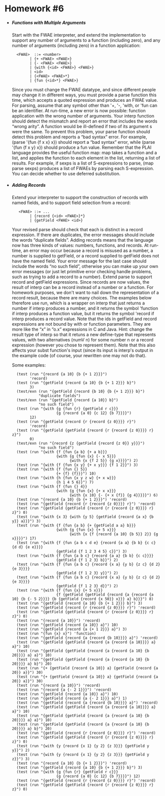 # Homework #6



- ##### Functions with Multiple Arguments

	Start with the FWAE interpreter, and extend the implementation to support any number of arguments to a function (including zero), and any number of arguments (including zero) in a function application:
    
        <FWAE>  ::= <number>
              | {+ <FWAE> <FWAE>}
              | {- <FWAE> <FWAE>}
              | {with {<id> <FWAE>} <FWAE>}
              | <id>
              | {<FWAE> <FWAE>*}
              | {fun {<id>*} <FWAE>}

	Since you must change the FWAE datatype, and since different people may change it in different ways, you must provide a parse function this time, which accepts a quoted expression and produces an FWAE value.
	For parsing, assume that any symbol other than '+, '-, 'with, or 'fun can be an identifier. At run-time, a new error is now possible: function application with the wrong number of arguments. Your interp function should detect the mismatch and report an error that includes the words “wrong arity”. A function would be ill-defined if two of its argument <id>s were the same. To prevent this problem, your parse function should detect this problem and reports a “bad syntax” error. For example, (parse '{fun {f x x} x}) should report a “bad syntax” error, while (parse '{fun {f x y} x}) should produce a fun value. Remember that the PLAI language provides the useful function map: map takes a function and a list, and applies the function to each element in the list, returning a list of results. For example, if sexps is a list of S-expressions to parse, (map parse sexps) produces a list of FWAEs by parsing each S-expression.
	You can decide whether to use deferred substitution.

- ##### Adding Records

	Extend your interpreter to support the construction of records with named fields, and to support field selection from a record:

         <FWAE> ::= ...
              | {record {<id> <FWAE>}*}
              | {getField <FWAE> <id>}

	Your revised parse should check that each <id> is distinct in a record expression. If there are duplicates, the error messages should include the words “duplicate fields”.
Adding records means that the language now has three kinds of values: numbers, functions, and records. At run-time, an error may occur because a record is misused as a number, a number is supplied to getField, or a record supplied to getField does not have the named field. Your error message for the last case should include the words “no such field”, otherwise you can make up your own error messages (or just let primitive error checking handle problems, such as trying to add a record to a number).
Extend parse to support record and getField expressions.
Since records are now values, the result of interp can be a record instead of a number or a function. For homework purposes, we don't want to nail down the representation of a record result, because there are many choices. The examples below therefore use run, which is a wrapper on interp that just returns a number if interp produces a number, and it returns the symbol 'function if interp produces a function value, but it returns the symbol 'record if interp produces a record value.
Note that the ids in getField and record expressions are not bound by with or function parameters. They are more like the “x” in “o.x” expressions in C and Java.
Hint: change the result type of interp so that it retuns a new define-type that represents values, with two alternatives (numV n) for some number n or a record expression (however you chose to represent them). Note that this also affects your subst function's input (since its input is interp's output in the example code (of course, your rewritten one may not do that).

	Some examples:
    
        (test (run "{record {a 10} {b {+ 1 2}}}")
              'record)
        (test (run "{getField {record {a 10} {b {+ 1 2}}} b}")
              3)
        (test/exn (run "{getField {record {b 10} {b {+ 1 2}}} b}")
                  "duplicate fields")
        (test/exn (run "{getField {record {a 10}} b}")
                  "no such field")
        (test (run "{with {g {fun {r} {getField r c}}}
                          {g {record {a 0} {c 12} {b 7}}}}")
              12)
        (test (run "{getField {record {r {record {z 0}}}} r}")
              'record)
        (test (run "{getField {getField {record {r {record {z 0}}}} r} z}")
              0)
        (test/exn (run "{record {z {getField {record {z 0}} y}}}")
                  "no such field")
        (test (run "{with {f {fun {a b} {+ a b}}}
                          {with {g {fun {x} {- x 5}}}
                                {with {x {f 2 5}} {g x}}}}") 2)
        (test (run "{with {f {fun {x y} {+ x y}}} {f 1 2}}") 3)
        (test (run "{with {f {fun {} 5}}
                          {+ {f} {f}}}") 10)
        (test (run "{with {h {fun {x y z w} {+ x w}}}
                          {h 1 4 5 6}}") 7) 
        (test (run "{with {f {fun {} 4}}
                          {with {g {fun {x} {+ x x}}}
                                {with {x 10} {- {+ x {f}} {g 4}}}}}") 6)
        (test (run "{record {a 10} {b {+ 1 2}}}") 'record)
        (test (run "{getField {record {r {record {z 0}}}} r}") 'record)
        (test (run "{getField {getField {record {r {record {z 0}}}} r} z}") 0)
        (test (run "{with {x 3} {with {y 5} {getField {record {a x} {b y}} a}}}") 3)
        (test (run "{with {f {fun {a b} {+ {getField a a} b}}}
                          {with {g {fun {x} {+ 5 x}}}
                                {with {x {f {record {a 10} {b 5}} 2}} {g x}}}}") 17)
        (test (run "{with {f {fun {a b c d e} {record {a a} {b b} {c c} {d d} {e e}}}}
                          {getField {f 1 2 3 4 5} c}}") 3)
        (test (run "{with {f {fun {a b c} {record {a a} {b b} {c c}}}}
                          {getField {f 1 2 3} b}}") 2)
        (test (run "{with {f {fun {a b c} {record {x a} {y b} {z c} {d 2} {e 3}}}}
                          {getField {f 1 2 3} y}}") 2)
        (test (run "{with {f {fun {a b c} {record {x a} {y b} {z c} {d 2} {e 3}}}}
                          {getField {f 1 2 3} d}}") 2)
        (test (run "{with {f {fun {x} {+ 5 x}}}
                          {f {getField {getField {record {a {record {a 10} {b {- 5 2}}}} {b {getField {record {x 50}} x}}} a} b}}}") 8)
        (test (run "{getField {record {a 10} {b {+ 1 2}}} b}") 3)
        (test (run "{getField {record {r {record {z 0}}}} r}") 'record)
        (test (run "{getField {getField {record {r {record {z 0}}}} r} z}") 0)
        (test (run "{record {a 10}}") 'record)
        (test (run "{getField {record {a 10}} a}") 10)
        (test (run "{getField {record {a {+ 1 2}}} a}") 3)
        (test (run "{fun {x} x}") 'function)
        (test (run "{getField {record {a {record {b 10}}}} a}") 'record)
        (test (run "{getField {getField {record {a {record {a 10}}}} a} a}") 10)
        (test (run "{getField {getField {record {a {record {a 10} {b 20}}}} a} a}") 10)
        (test (run "{getField {getField {record {a {record {a 10} {b 20}}}} a} b}") 20)
        (test (run "{+ {getField {record {a 10}} a} {getField {record {a 20}} a}}") 30)
        (test (run "{+ {getField {record {a 10}} a} {getField {record {a 20}} a}}") 30)
        (test (run "{record {a 10}}") 'record)
        (test (run "{record {a {- 2 1}}}") 'record)
        (test (run "{getField {record {a 10}} a}") 10)
        (test (run "{getField {record {a {- 2 1}}} a}") 1)
        (test (run "{getField {record {a {record {b 10}}}} a}") 'record)
        (test (run "{getField {getField {record {a {record {a 10}}}} a} a}") 10)
        (test (run "{getField {getField {record {a {record {a 10} {b 20}}}} a} a}") 10)
        (test (run "{getField {getField {record {a {record {a 10} {b 20}}}} a} b}") 20)
        (test (run "{getField {record {r {record {z 0}}}} r}") 'record)
        (test (run "{getField {getField {record {r {record {z 0}}}} r} z}") 0)
        (test (run "{with {y {record {x 1} {y 2} {z 3}}} {getField y y}}") 2)
        (test (run "{with {y {record {x 1} {y 2} {z 3}}} {getField y z}}") 3)
        (test (run "{record {a 10} {b {+ 1 2}}}") 'record)
        (test (run "{getField {record {a 10} {b {+ 1 2}}} b}") 3)
        (test (run "{with {g {fun {r} {getField r c}}}
                          {g {record {a 0} {c 12} {b 7}}}}") 12)
        (test (run "{getField {record {r {record {z 0}}}} r}") 'record)
        (test (run "{getField {getField {record {r {record {z 0}}}} r} z}") 0)